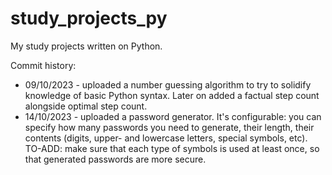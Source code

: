 # study_projects_py
My study projects written on Python.

Commit history:
- 09/10/2023 - uploaded a number guessing algorithm to try to solidify knowledge of basic Python syntax. Later on added a factual step count alongside optimal step count.
- 14/10/2023 - uploaded a password generator. It's configurable: you can specify how many passwords you need to generate, their length, their contents (digits, upper- and lowercase letters, special symbols, etc). TO-ADD: make sure that each type of symbols is used at least once, so that generated passwords are more secure.
